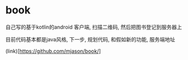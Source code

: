 book
====

自己写的基于kotlin的android 客户端, 扫描二维码, 然后把图书登记到服务器上

目前代码基本都是java风格, 下一步, 规划代码, 和假如新的功能, 服务端地址

(link)[https://github.com/mjason/book/]
